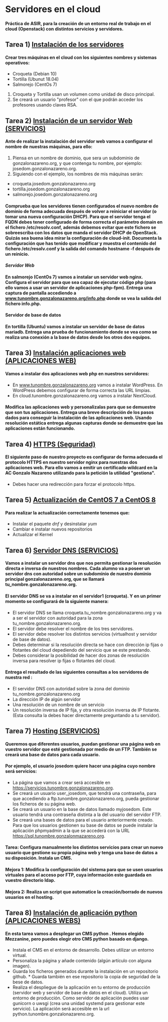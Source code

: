 # Servidores en el cloud

#### Práctica de ASIR, para la creación de un entorno real de trabajo en el cloud (Openstack) con distintos servicios y servidores.

## Tarea 1) [Instalación de los servidores]()
#### Crear tres máquinas en el cloud con los siguientes nombres y sistemas operativos:

* Croqueta (Debian 10)
* Tortilla (Ubunut 18.04)
* Salmorejo (CentOs 7)

1. Croqueta y Tortilla usan un volumen como unidad de disco principal.
2. Se creará un usuario "profesor" con el que podrán acceder los profesores usando claves RSA.

## Tarea 2) [Instalación de un servidor Web (SERVICIOS)]()
#### Ante de realizar la instalación del servidor web vamos a configurar el nombre de nuestras máquinas, para ello:

1. Piensa en un nombre de dominio, que sera un subdominio de gonzalonazareno.org, y que contenga tu nombre, por ejemplo: josedom.gonzalonazareno.org.
2. Siguiendo con el ejemplo, los nombres de mis máquinas serán:

* croqueta.josedom.gonzalonazareno.org
* tortilla.josedom.gonzalonazareno.org
* salmorejo.josedom.gonzalonazareno.org

#### Comprueba que los servidores tienen configurados el nuevo nombre de dominio de forma adecuada después de volver a reiniciar el servidor (o tomar una nueva configuración DHCP). Para que el servidor tenga el FQDN debes tener configurado de forma correcta el parámetro domain en el fichero /etc/resolv.conf, además debemos evitar que este fichero se sobreescriba con los datos que manda el servidor DHCP de OpenStack. Quizás sea buena idea mirar la configuración de cloud-init. Documenta la configuración que has tenido que modificar y muestra el contenido del fichero /etc/resolv.conf y la salida del comando hostname -f después de un reinicio.

#### *Servidor Web*

#### En salmorejo (CentOs 7) vamos a instalar un servidor web nginx. Configura el servidor para que sea capaz de ejecutar código php (para ello vamos a usar un servidor de aplicaciones php-fpm). Entrega una captura de pantalla accediendo a www.tunombre.gonzalonazareno.org/info.php donde se vea la salida del fichero info.php.

#### Servidor de base de datos

#### En tortilla (Ubuntu) vamos a instalar un servidor de base de datos mariadb. Entrega una prueba de funcionamiento donde se vea como se realiza una conexión a la base de datos desde los otros dos equipos.

## Tarea 3) [Instalación aplicaciones web (APLICACIONES WEB)]()

#### Vamos a instalar dos aplicaciones web php en nuestros servidores:

* En www.tunombre.gonzalonazareno.org vamos a instalar WordPress. En WordPress debemos configurar de forma correcta las URL limpias.
* En cloud.tunombre.gonzalonazareno.org vamos a instalar NextCloud.

#### Modifica las aplicaciones web y personalizalas para que se demuestre que son tus aplicaciones. Entrega una breve descripción de los pasos dados para conseguir la instalación de las aplicaciones web. Usando resolución estática entrega algunas capturas donde se demuestre que las aplicaciones están funcionando.

## Tarea 4) [HTTPS (Seguridad)](https://github.com/MoralG/Servidores_CLOUD/blob/master/Configurar_HTTPS.md#tarea-4-https)

#### El siguiente paso de nuestro proyecto es configurar de forma adecuada el protocolo HTTPS en nuestro servidor nginx para nuestras dos aplicaciones web. Para ello vamos a emitir un certificado wildcard en la AC Gonzalo Nazareno utilizando para la petición la utilidad "gestiona".

* Debes hacer una redirección para forzar el protocolo https.

## Tarea 5) [Actualización de CentOS 7 a CentOS 8]()

#### Para realizar la actualización correctamente tenemos que:

* Instalar el paquete _dnf_ y desinstalar _yum_
* Cambiar e instalar nuevos repositorios
* Actualizar el Kernel

## Tarea 6) [Servidor DNS (SERVICIOS)](https://github.com/MoralG/Servidores_CLOUD/blob/master/Servidor_DNS_CLOUD.md#tarea-6-servidor-dns) 

#### Vamos a instalar un servidor dns que nos permita gestionar la resolución directa e inversa de nuestros nombres. Cada alumno va a poseer un servidor dns con autoridad sobre un subdominio de nuestro dominio principal gonzalonazareno.org, que se llamará tu_nombre.gonzalonazareno.org.

#### El servidor DNS se va a instalar en el servidor1 (croqueta). Y en un primer momento se configurará de la siguiente manera:

* El servidor DNS se llama croqueta.tu_nombre.gonzalonazareno.org y va a ser el servidor con autoridad para la zona tu_nombre.gonzalonazareno.org.
* El servidor debe resolver el nombre de los tres servidores.
* El servidor debe resolver los distintos servicios (virtualhost y servidor de base de datos).
* Debes determinar si la resolución directa se hace con dirección ip fijas o flotantes del cloud depediendo del servicio que se este prestando.
* Debes considerar la posibilidad de hacer dos zonas de resolución inversa para resolver ip fijas o flotantes del cloud.

#### Entrega el resultado de las siguientes consultas a los servidores de nuestra red :

* El servidor DNS con autoridad sobre la zona del dominio tu_nombre.gonzalonazareno.org
* La dirección IP de algún servidor
* Una resolución de un nombre de un servicio
* Un resolución inversa de IP fija, y otra resolución inversa de IP flotante. (Esta consulta la debes hacer directamente preguntando a tu servidor).

## Tarea 7) [Hosting (SERVICIOS)](https://github.com/MoralG/Servidores_CLOUD/blob/master/Hosting_FTP_y_Automatizacion.md#hosting-ftp-y-automatizaci%C3%B3n)

#### Queremos que diferentes usuarios, puedan gestionar una página web en vuestro servidor que esté gestionada por medio de un FTP. También se creará una base de datos para cada usuario.

#### Por ejemplo, el usuario josedom quiere hacer una página cuyo nombre será servicios:

* La página que vamos a crear será accesible en https://servicios.tunombre.gonzalonazareno.org.
* Se creará un usuario user_josedom, que tendrá una contraseña, para que accediendo a ftp.tunombre.gonzalonazareno.org, pueda gestionar los ficheros de su página web.
* Se creará un usuario en la base de datos llamado myjosedom. Este usuario tendrá una contraseña distinta a la del usuario del servidor FTP.
* Se creará una bases de datos para el usuario anteriormente creado. Para que los usuarios gestionen su base de datos se puede instalar la aplicación phpmyadmin a la que se accederá con la URL https://sql.tunombre.gonzalonmazareno.org.

#### Tarea: Configura manualmente los distintos servicios para crear un nuevo usuario que gestione su propia página web y tenga una base de datos a su disposición. Instala un CMS.

#### Mejora 1: Modifica la configuración del sistema para que se usen usuarios virtuales para el acceso por FTP, cuya información este guardada en vuestro directorio ldap.

#### Mejora 2: Realiza un script que automatice la creación/borrado de nuevos usuarios en el hosting.

## Tarea 8) [Instalación de aplicación python (APLICACIONES WEBS)]()

#### En esta tarea vamos a desplegar un CMS python . Hemos elegido Mezzanine, pero puedes elegir otro CMS python basado en django.

* Instala el CMS en el entorno de desarrollo. Debes utilizar un entorno virtual.
* Personaliza la página y añade contenido (algún artículo con alguna imagen).
* Guarda los ficheros generados durante la instalación en un repositorio github. * Guarda también en ese repositorio la copia de seguridad de la bese de datos.
* Realiza el despliegue de la aplicación en tu entorno de producción (servidor web y servidor de base de datos en el cloud). Utiliza un entorno de producción. Como servidor de aplicación puedes usar gunicorn o uwsgi (crea una unidad systemd para gestionar este servicio). La aplicación será accesible en la url python.tunombre.gonzalonazareno.org.
